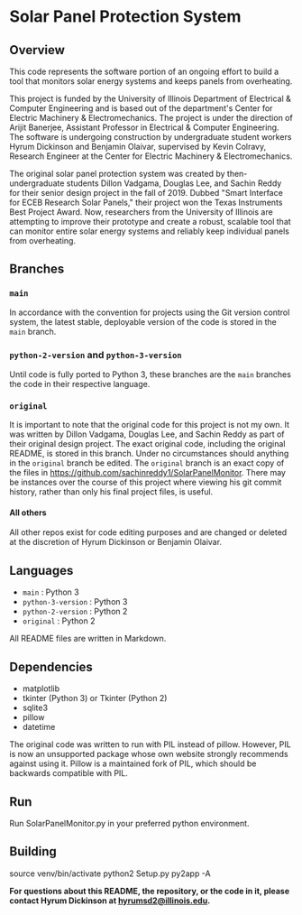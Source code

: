 # Solar Panel Protection System


## Overview
This code represents the software portion of an ongoing effort to build a tool that monitors solar energy systems and keeps panels from overheating.

This project is funded by the University of Illinois Department of Electrical & Computer Engineering and is based out of the department's Center for Electric Machinery & Electromechanics. The project is under the direction of Arijit Banerjee, Assistant Professor in Electrical & Computer Engineering. The software is undergoing construction by undergraduate student workers Hyrum Dickinson and Benjamin Olaivar, supervised by Kevin Colravy, Research Engineer at the Center for Electric Machinery & Electromechanics.

The original solar panel protection system was created by then-undergraduate students Dillon Vadgama, Douglas Lee, and Sachin Reddy for their senior design project in the fall of 2019. Dubbed "Smart Interface for ECEB Research Solar Panels," their project won the Texas Instruments Best Project Award. Now, researchers from the University of Illinois are attempting to improve their prototype and create a robust, scalable tool that can monitor entire solar energy systems and reliably keep individual panels from overheating.

## Branches

### `main`
In accordance with the convention for projects using the Git version control system, the latest stable, deployable version of the code is stored in the `main` branch.
### `python-2-version` and `python-3-version`
Until code is fully ported to Python 3, these branches are the `main` branches the code in their respective language.
### `original`
It is important to note that the original code for this project is not my own. It was written by Dillon Vadgama, Douglas Lee, and Sachin Reddy as part of their original design project. The exact original code, including the original README, is stored in this branch. Under no circumstances should anything in the `original` branch be edited.
The `original` branch is an exact copy of the files in <https://github.com/sachinreddy1/SolarPanelMonitor>. There may be instances over the course of this project where viewing his git commit history, rather than only his final project files, is useful.
#### All others
All other repos exist for code editing purposes and are changed or deleted at the discretion of Hyrum Dickinson or Benjamin Olaivar.

## Languages

- `main` : Python 3
- `python-3-version` : Python 3
- `python-2-version` : Python 2
- `original` : Python 2

All README files are written in Markdown.

## Dependencies

- matplotlib
- tkinter (Python 3) or Tkinter (Python 2)
- sqlite3
- pillow
- datetime

The original code was written to run with PIL instead of pillow. However, PIL is now an unsupported package whose own website strongly recommends against using it. Pillow is a maintained fork of PIL, which should be backwards compatible with PIL.

## Run

Run SolarPanelMonitor.py in your preferred python environment.

## Building

source venv/bin/activate
python2 Setup.py py2app -A

**For questions about this README, the repository, or the code in it, please contact Hyrum Dickinson at hyrumsd2@illinois.edu.**
